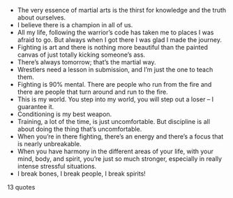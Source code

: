  - The very essence of martial arts is the thirst for knowledge and the truth about ourselves.
 - I believe there is a champion in all of us.
 - All my life, following the warrior’s code has taken me to places I was afraid to go. But always when I got there I was glad I made the journey.
 - Fighting is art and there is nothing more beautiful than the painted canvas of just totally kicking someone’s ass.
 - There’s always tomorrow; that’s the martial way.
 - Wrestlers need a lesson in submission, and I’m just the one to teach them.
 - Fighting is 90% mental. There are people who run from the fire and there are people that turn around and run to the fire.
 - This is my world. You step into my world, you will step out a loser – I guarantee it.
 - Conditioning is my best weapon.
 - Training, a lot of the time, is just uncomfortable. But discipline is all about doing the thing that’s uncomfortable.
 - When you’re in there fighting, there’s an energy and there’s a focus that is nearly unbreakable.
 - When you have harmony in the different areas of your life, with your mind, body, and spirit, you’re just so much stronger, especially in really intense stressful situations.
 - I break bones, I break people, I break spirits!

13 quotes